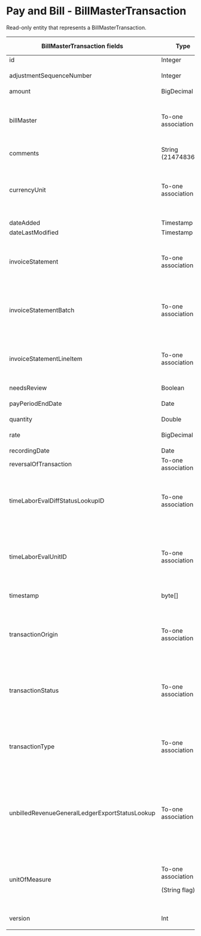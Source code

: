 # Pay and Bill - BillMasterTransaction

Read-only entity that represents a BillMasterTransaction.

<table>
<colgroup>
<col width="20%" />
<col width="20%" />
<col width="20%" />
<col width="20%" />
<col width="20%" />
</colgroup>
<thead>
<tr class="header">
<th>BillMasterTransaction fields</th>
<th>Type</th>
<th>Description</th>
<th>Not null</th>
<th>Read-only</th>
</tr>
</thead>
<tbody>
<tr class="odd">
<td>id</td>
<td>Integer</td>
<td>Unique identifier for this entity.</td>
<td>X</td>
<td>X</td>
</tr>
<tr class="even">
<td>adjustmentSequenceNumber</td>
<td><p>Integer</p></td>
<td><p>Adjustment sequence number.</p></td>
<td> </td>
<td>X</td>
</tr>
<tr class="odd">
<td>amount</td>
<td>BigDecimal</td>
<td>Amount.</td>
<td> </td>
<td>X</td>
</tr>
<tr class="even">
<td>billMaster</td>
<td>To-one association</td>
<td><p>Associated BillMaster.</p>
<p>Default fields:</p>
<ul>
<li>id</li>
</ul></td>
<td> </td>
<td>X</td>
</tr>
<tr class="odd">
<td>comments</td>
<td>String (2147483647)</td>
<td>Comments.</td>
<td> </td>
<td>X</td>
</tr>
<tr class="even">
<td>currencyUnit</td>
<td>To-one association</td>
<td><p>Associated CurrencyUnit.</p>
<p>Default fields:</p>
<ul>
<li>id</li>
<li>name</li>
</ul></td>
<td> </td>
<td>X</td>
</tr>
<tr class="odd">
<td>dateAdded</td>
<td>Timestamp</td>
<td>Date the entity was added.</td>
<td>X</td>
<td>X</td>
</tr>
<tr class="even">
<td>dateLastModified</td>
<td>Timestamp</td>
<td>Date last modified.</td>
<td>X</td>
<td>X</td>
</tr>
<tr class="odd">
<td>invoiceStatement</td>
<td>To-one association</td>
<td><p>Associated InvoiceStatement.</p>
<p>Default fields:</p>
<ul>
<li>id</li>
</ul></td>
<td> </td>
<td>X</td>
</tr>
<tr class="even">
<td>invoiceStatementBatch</td>
<td>To-one association</td>
<td><p>Associated InvoiceStatementBatch.</p>
<p>Default fields:</p>
<ul>
<li>id</li>
</ul></td>
<td> </td>
<td>X</td>
</tr>
<tr class="odd">
<td>invoiceStatementLineItem</td>
<td>To-one association</td>
<td><p>Associated InvoiceStatementLineItem.</p>
<p>Default fields:</p>
<ul>
<li>id</li>
</ul></td>
<td> </td>
<td>X</td>
</tr>
<tr class="even">
<td>needsReview</td>
<td>Boolean</td>
<td>Whether transaction needs review.</td>
<td> </td>
<td> </td>
</tr>
<tr class="odd">
<td>payPeriodEndDate</td>
<td>Date</td>
<td><p>Pay period end date.</p></td>
<td> </td>
<td>X</td>
</tr>
<tr class="even">
<td>quantity</td>
<td>Double</td>
<td>Quantity.</td>
<td> </td>
<td>X</td>
</tr>
<tr class="odd">
<td>rate</td>
<td>BigDecimal</td>
<td><p>Rate.</p></td>
<td> </td>
<td>X</td>
</tr>
<tr class="even">
<td>recordingDate</td>
<td>Date</td>
<td>Recording date.</td>
<td> </td>
<td>X</td>
</tr>
<tr class="odd">
<td>reversalOfTransaction</td>
<td>To-one association</td>
<td>Associated reversed BillMasterTransaction.</td>
<td> </td>
<td>X</td>
</tr>
<tr class="even">
<td>timeLaborEvalDiffStatusLookupID</td>
<td><p>To-one association</p></td>
<td><p>New transaction type field used by TimeLaborEval.</p>
<p>Default fields:</p>
<ul>
<li>id</li>
<li>name</li>
</ul></td>
<td> </td>
<td>X</td>
</tr>
<tr class="odd">
<td>timeLaborEvalUnitID</td>
<td><p>To-one association</p></td>
<td><p>Metadata used for TimeLaborEval calculations.</p>
<p>Default fields:</p>
<ul>
<li>id</li>
<li>name</li>
</ul></td>
<td> </td>
<td>X</td>
</tr>
<tr class="even">
<td>timestamp</td>
<td>byte[]</td>
<td><p>Rowversion.</p></td>
<td>X</td>
<td>X</td>
</tr>
<tr class="odd">
<td>transactionOrigin</td>
<td><p>To-one association</p></td>
<td><p>Associated TransactionOrigin.</p>
<p>Default fields:</p>
<ul>
<li>id</li>
<li>name</li>
</ul></td>
<td> </td>
<td>X</td>
</tr>
<tr class="even">
<td>transactionStatus</td>
<td><p>To-one association</p></td>
<td><p>Associated TransactionStatus.</p>
<p>Default fields:</p>
<ul>
<li>id</li>
<li>name</li>
</ul></td>
<td> </td>
<td>X</td>
</tr>
<tr class="odd">
<td>transactionType</td>
<td><p>To-one association</p></td>
<td><p>Associated TransactionOrigin.</p>
<p>Default fields:</p>
<ul>
<li>id</li>
<li>name</li>
</ul></td>
<td> </td>
<td>X</td>
</tr>
<tr class="even">
<td>unbilledRevenueGeneralLedgerExportStatusLookup</td>
<td><p>To-one association</p></td>
<td><p>Associated UnbilledRevenueGeneralLedgerExportStatusLookup.</p>
<p>Default fields:</p>
<ul>
<li>id</li>
<li>label</li>
</ul>
<p>Value defaulted to 'Ready for Distribution'</p></td>
<td> </td>
<td>X</td>
</tr>
<tr class="odd">
<td>unitOfMeasure</td>
<td><p>To-one association</p>
<p>(String flag)</p></td>
<td><p>Associated UnitOfMeasure.</p>
<p>Default fields:</p>
<ul>
<li>id</li>
<li>label</li>
</ul></td>
<td> </td>
<td>X</td>
</tr>
<tr class="even">
<td>version</td>
<td>Int</td>
<td><p>To be used by TimeLaborEval in the future.</p></td>
<td> </td>
<td>X</td>
</tr>
</tbody>
</table>


